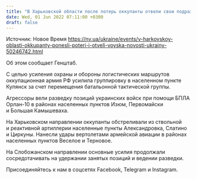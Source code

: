 ```yaml
---
title: "В Харьковской области после потерь оккупанты отвели свои подразделения для восстановления — Генштаб"
date: Wed, 01 Jun 2022 07:11:00 +0300
draft: false
---
```

Источник: Новое Время https://nv.ua/ukraine/events/v-harkovskoy-oblasti-okkupanty-ponesli-poteri-i-otveli-voyska-novosti-ukrainy-50246742.html


Об этом сообщает Генштаб.

С целью усиления охраны и обороны логистических маршрутов оккупационная армия РФ усилила группировку в населенном пункте Купянск за счет перемещения батальонной тактической группы.

Агрессоры вели разведку позиций украинских войск при помощи БПЛА Орлан-10 в районах населенных пунктов Изюм, Первомайски и Большая Камышеваха.

На Харьковском направлении оккупанты обстреливали из ствольной и реактивной артиллерии населенные пункты Александровка, Слатино и Циркуны. Нанесли удары вертолетами армейской авиации в районах населенных пунктов Веселое и Терновое.

На Слобожанском направлении основные усилия продолжали сосредотачивать на удержании занятых позиций и ведении разведки.

Присоединяйтесь к нам в соцсетях Facebook, Telegram и Instagram.
